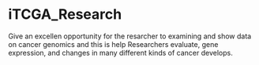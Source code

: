 # iTCGA_Research 
Give an excellen opportunity for the resarcher to examining and show data on cancer genomics and this is help Researchers evaluate, gene expression, and changes in many different kinds of cancer develops.
